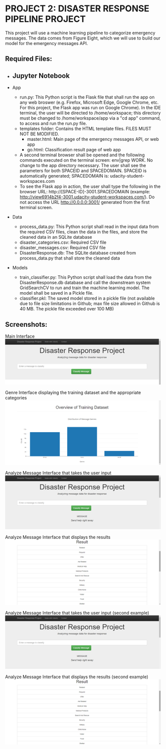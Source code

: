 # PROJECT 2:  DISASTER RESPONSE PIPELINE PROJECT

This project will use a machine learning pipeline to categorize emergency messages.  The data comes from Figure Eight, which we will use to build our model for the emergency messages API.

## Required Files:
- Jupyter Notebook
  - 

- App
  - run.py:  This Python script is the Flask file that shall run the app on any web broswer (e.g. Firefox, Microsoft Edge, Google Chrome, etc.  For this project, the Flask app was run on Google Chrome).  In the IDE terminal, the user will be directed to /home/workspace; this directory must be changed to /home/workspace/app via a "cd app" command, to access and run the run.py file.
  - templates folder:  Contains the HTML template files.  FILES MUST NOT BE MODIFIED.
    - master.html:  Main page of the emergency messages API, or web app
    - go.html:  Classification result page of web app
  - A second terminal browser shall be opened and the following commands executed on the terminal screen:  env|grep WORK.  No change to the app directory necessary.  The user shall see the parameters for both SPACEID and SPACEDOMAIN.  SPACEID is automatically generated; SPACEDOMAIN is:  udacity-student-workspaces.com
  - To see the Flask app in action, the user shall type the following in the browser URL:  http://[SPACE-ID]-3001.SPACEDOMAIN (example:  http://view6914b2f4-3001.udacity-student-workspaces.com/).  Do not access the URL http://0.0.0.0:3001/ generated from the first terminal screen.

- Data
  - process_data.py:  This Python script shall read in the input data from the required CSV files, clean the data in the files, and store the cleaned data in an SQLite database
  - disaster_categories.csv:  Required CSV file
  - disaster_messages.csv:  Required CSV file
  - DisasterResponse.db:  The SQLite database created from process_data.py that shall store the cleaned data

- Models
  - train_classifier.py:  This Python script shall load the data from the DisasterResponse.db database and call the downstream system GridSearchCV to run and train the machine learning model.  The model shall be saved in a Pickle file.
  - classifier.pkl:  The saved model stored in a pickle file (not available due to file size limitations in Github; max file size allowed in Github is 40 MB.  The pickle file exceeded over 100 MB)


## Screenshots:

Main Interface
![Alt text](https://github.com/mhuda040/PROJECT-2---Disaster-Response-Pipeline/blob/main/Screenshot%201%20-%20Main%20Interface%2001.png?raw=true "Screenshot 1")

Genre Interface displaying the training dataset and the appropriate categories
![Alt text](https://github.com/mhuda040/PROJECT-2---Disaster-Response-Pipeline/blob/main/Screenshot%202%20-%20Genre%20Interface%2001.png?raw=true "Screenshot 2")

Analyze Message Interface that takes the user input
![Alt text](https://github.com/mhuda040/PROJECT-2---Disaster-Response-Pipeline/blob/main/Screenshot%203%20-%20Message%2001.png?raw=true "Screenshot 3")

Analyze Message Interface that displays the results
![Alt text](https://github.com/mhuda040/PROJECT-2---Disaster-Response-Pipeline/blob/main/Screenshot%204%20-%20Results%2001.png?raw=true "Screenshot 4")

Analyze Message Interface that takes the user input (second example)
![Alt text](https://github.com/mhuda040/PROJECT-2---Disaster-Response-Pipeline/blob/main/Screenshot%203%20-%20Message%2001.png?raw=true "Screenshot 5")

Analyze Message Interface that displays the results (second example)
![Alt text](https://github.com/mhuda040/PROJECT-2---Disaster-Response-Pipeline/blob/main/Screenshot%204%20-%20Results%2001.png?raw=true "Screenshot 6")


